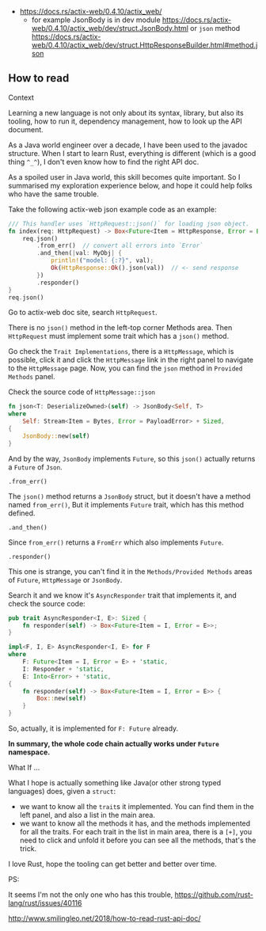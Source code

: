 - https://docs.rs/actix-web/0.4.10/actix_web/
  - for example JsonBody is in dev module https://docs.rs/actix-web/0.4.10/actix_web/dev/struct.JsonBody.html or `json` method https://docs.rs/actix-web/0.4.10/actix_web/dev/struct.HttpResponseBuilder.html#method.json

## How to read

Context

Learning a new language is not only about its syntax, library, but also its tooling, how to run it, dependency management, how to look up the API document.

As a Java world engineer over a decade, I have been used to the javadoc structure. When I start to learn Rust, everything is different (which is a good thing `^_^`), I don't even know how to find the right API doc.

As a spoiled user in Java world, this skill becomes quite important. So I summarised my exploration experience below, and hope it could help folks who have the same trouble.

Take the following actix-web json example code as an example:

```rust
/// This handler uses `HttpRequest::json()` for loading json object.
fn index(req: HttpRequest) -> Box<Future<Item = HttpResponse, Error = Error>> {
    req.json()
        .from_err()  // convert all errors into `Error`
        .and_then(|val: MyObj| {
            println!("model: {:?}", val);
            Ok(HttpResponse::Ok().json(val))  // <- send response
        })
        .responder()
}
req.json()
```

Go to actix-web doc site, search `HttpRequest`.

There is no `json()` method in the left-top corner Methods area. Then `HttpRequest` must implement some trait which has a `json()` method.

Go check the `Trait Implementations`, there is a `HttpMessage`, which is possible, click it and click the `HttpMessage` link in the right panel to navigate to the `HttpMessage` page. Now, you can find the `json` method in `Provided Methods` panel.

Check the source code of `HttpMessage::json`

```rust
fn json<T: DeserializeOwned>(self) -> JsonBody<Self, T>
where
    Self: Stream<Item = Bytes, Error = PayloadError> + Sized,
{
    JsonBody::new(self)
}
```

And by the way, `JsonBody` implements `Future`, so this `json()` actually returns a `Future` of `Json`.

`.from_err()`

The `json()` method returns a `JsonBody` struct, but it doesn't have a method named `from_err()`, But it implements `Future` trait, which has this method defined.

`.and_then()`

Since `from_err()` returns a `FromErr` which also implements `Future`.

`.responder()`

This one is strange, you can't find it in the `Methods/Provided Methods` areas of `Future`, `HttpMessage` or `JsonBody`.

Search it and we know it's `AsyncResponder` trait that implements it, and check the source code:

```rust
pub trait AsyncResponder<I, E>: Sized {
    fn responder(self) -> Box<Future<Item = I, Error = E>>;
}

impl<F, I, E> AsyncResponder<I, E> for F
where
    F: Future<Item = I, Error = E> + 'static,
    I: Responder + 'static,
    E: Into<Error> + 'static,
{
    fn responder(self) -> Box<Future<Item = I, Error = E>> {
        Box::new(self)
    }
}
```

So, actually, it is implemented for `F: Future` already.

**In summary, the whole code chain actually works under `Future` namespace.**

What If ...

What I hope is actually something like Java(or other strong typed languages) does, given a `struct`:

- we want to know all the `trait`s it implemented.
  You can find them in the left panel, and also a list in the main area.
- we want to know all the methods it has, and the methods implemented for all the traits.
  For each trait in the list in main area, there is a `[+]`, you need to click and unfold it before you can see all the methods, that's the trick.

I love Rust, hope the tooling can get better and better over time.

PS:

It seems I'm not the only one who has this trouble, https://github.com/rust-lang/rust/issues/40116

http://www.smilingleo.net/2018/how-to-read-rust-api-doc/
